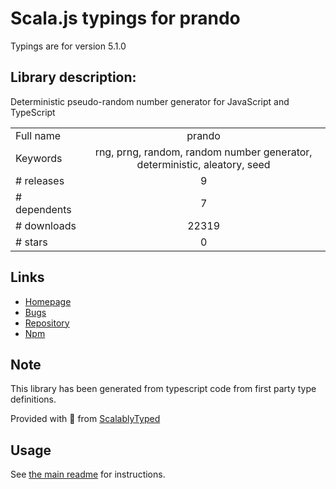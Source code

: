 
# Scala.js typings for prando

Typings are for version 5.1.0

## Library description:
Deterministic pseudo-random number generator for JavaScript and TypeScript

|                    |                 |
| ------------------ | :-------------: |
| Full name          | prando |
| Keywords           | rng, prng, random, random number generator, deterministic, aleatory, seed |
| # releases         | 9 |
| # dependents       | 7 |
| # downloads        | 22319 |
| # stars            | 0 |

## Links
- [Homepage](https://github.com/zeh/prando#readme)
- [Bugs](https://github.com/zeh/prando/issues)
- [Repository](https://github.com/zeh/prando)
- [Npm](https://www.npmjs.com/package/prando)
    


## Note
This library has been generated from typescript code from first party type definitions.

Provided with :purple_heart: from [ScalablyTyped](https://github.com/oyvindberg/ScalablyTyped)

## Usage
See [the main readme](../../readme.md) for instructions.


